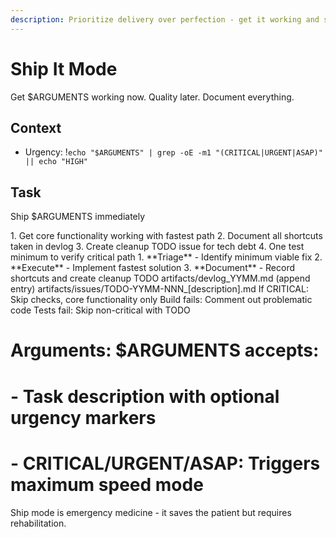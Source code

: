 ```yaml
---
description: Prioritize delivery over perfection - get it working and shipped
---
```


# Ship It Mode

Get $ARGUMENTS working now. Quality later. Document everything.

## Context
- Urgency: !`echo "$ARGUMENTS" | grep -oE -m1 "(CRITICAL|URGENT|ASAP)" || echo "HIGH"`

## Task

<task>Ship $ARGUMENTS immediately</task>

<requirements>
1. Get core functionality working with fastest path
2. Document all shortcuts taken in devlog
3. Create cleanup TODO issue for tech debt
4. One test minimum to verify critical path
</requirements>

<phases>
1. **Triage** - Identify minimum viable fix
2. **Execute** - Implement fastest solution  
3. **Document** - Record shortcuts and create cleanup TODO
</phases>

<output>
artifacts/devlog_YYMM.md (append entry)
artifacts/issues/TODO-YYMM-NNN_[description].md
</output>

<conditional>
If CRITICAL: Skip checks, core functionality only
</conditional>

<error-handling>
Build fails: Comment out problematic code
Tests fail: Skip non-critical with TODO
</error-handling>

# Arguments: $ARGUMENTS accepts:
# - Task description with optional urgency markers
# - CRITICAL/URGENT/ASAP: Triggers maximum speed mode

Ship mode is emergency medicine - it saves the patient but requires rehabilitation.